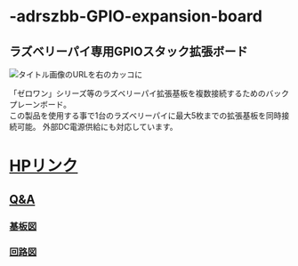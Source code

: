 # -adrszbb-GPIO-expansion-board

## ラズベリーパイ専用GPIOスタック拡張ボード

![タイトル画像のURLを右のカッコに](https://cdn.shopify.com/s/files/1/0512/2264/2842/files/6c6b0c7f50378195fa575a0c0c0f4001.jpg)

「ゼロワン」シリーズ等のラズベリーパイ拡張基板を複数接続するためのバックプレーンボード。   
この製品を使用する事で1台のラズベリーパイに最大5枚までの拡張基板を同時接続可能。 外部DC電源供給にも対応しています。

<!--
改行する場合、文末に半角スペース2個を置く

リンクの貼り方
[リンクになる文章](URL)
exp.
[Google](https://www.google.co.jp/)

画像の貼り方
![画像が読めない時に表示されるテキスト](画像のURL)
exp.
![bit-trade-one](https://bit-trade-one.co.jp/wp/wp-content/uploads/tcd-w/logo.png)
※先頭の"!"を忘れないこと


見出しの付け方

# 見出し1

## 見出し1-1

###　見出し1-2

# 見出し2

"#"を増やすと下位の見出しになる


-->


<!--
以下のURL内の"-ADXXXXX-Template"をリポジトリ名/ファイル名に変更 

製品によって無い情報(ライブラリへのリンクなど)は削除すること

ソフトの使い方、ライブラリの使い方などがWordなどである場合は、
各情報フォルダにMarkdown形式に起こし"Readme.md"という名前で保存すること
-->

# [HPリンク](https://bit-trade-one.co.jp/adrszbb/) 

## [Q&A](https://github.com/bit-trade-one/-ADXXXXX-Template/blob/master/FAQ.md)

### [基板図](https://github.com/bit-trade-one/adrszbb-GPIO-expansion-board/blob/master/board/ADRSZBB_v1_dimensions.pdf)

### [回路図](https://github.com/bit-trade-one/adrszbb-GPIO-expansion-board/blob/master/Schematics/pHAT_bb_sch.pdf)

